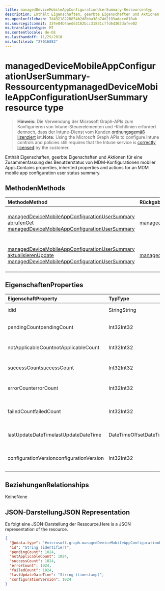 ```yaml
---
title: managedDeviceMobileAppConfigurationUserSummary-Ressourcentyp
description: Enthält Eigenschaften, geerbte Eigenschaften und Aktionen für eine Zusammenfassung des Benutzerstatus von MDM-Konfigurationen mobiler Apps.
ms.openlocfilehash: 7d49218220854b2d8bba38b74d2103adace810ab
ms.sourcegitcommit: 334e84b4aed63162bcc31831cffd6d363dafee02
ms.translationtype: MT
ms.contentlocale: de-DE
ms.lasthandoff: 11/29/2018
ms.locfileid: "27016882"
---
```

# <a name="manageddevicemobileappconfigurationusersummary-resource-type"></a><span data-ttu-id="f5865-103">managedDeviceMobileAppConfigurationUserSummary-Ressourcentyp</span><span class="sxs-lookup"><span data-stu-id="f5865-103">managedDeviceMobileAppConfigurationUserSummary resource type</span></span>

> <span data-ttu-id="f5865-104">**Hinweis:** Die Verwendung der Microsoft Graph-APIs zum Konfigurieren von Intune-Steuerelementen und -Richtlinien erfordert dennoch, dass der Intune-Dienst vom Kunden [ordnungsgemäß lizenziert](https://go.microsoft.com/fwlink/?linkid=839381) ist.</span><span class="sxs-lookup"><span data-stu-id="f5865-104">**Note:** Using the Microsoft Graph APIs to configure Intune controls and policies still requires that the Intune service is [correctly licensed](https://go.microsoft.com/fwlink/?linkid=839381) by the customer.</span></span>

<span data-ttu-id="f5865-105">Enthält Eigenschaften, geerbte Eigenschaften und Aktionen für eine Zusammenfassung des Benutzerstatus von MDM-Konfigurationen mobiler Apps.</span><span class="sxs-lookup"><span data-stu-id="f5865-105">Contains properties, inherited properties and actions for an MDM mobile app configuration user status summary.</span></span>
## <a name="methods"></a><span data-ttu-id="f5865-106">Methoden</span><span class="sxs-lookup"><span data-stu-id="f5865-106">Methods</span></span>
|<span data-ttu-id="f5865-107">Methode</span><span class="sxs-lookup"><span data-stu-id="f5865-107">Method</span></span>|<span data-ttu-id="f5865-108">Rückgabetyp</span><span class="sxs-lookup"><span data-stu-id="f5865-108">Return Type</span></span>|<span data-ttu-id="f5865-109">Beschreibung</span><span class="sxs-lookup"><span data-stu-id="f5865-109">Description</span></span>|
|:---|:---|:---|
|[<span data-ttu-id="f5865-110">managedDeviceMobileAppConfigurationUserSummary abrufen</span><span class="sxs-lookup"><span data-stu-id="f5865-110">Get managedDeviceMobileAppConfigurationUserSummary</span></span>](../api/intune-apps-manageddevicemobileappconfigurationusersummary-get.md)|[<span data-ttu-id="f5865-111">managedDeviceMobileAppConfigurationUserSummary</span><span class="sxs-lookup"><span data-stu-id="f5865-111">managedDeviceMobileAppConfigurationUserSummary</span></span>](../resources/intune-apps-manageddevicemobileappconfigurationusersummary.md)|<span data-ttu-id="f5865-112">Lesen von Eigenschaften und Beziehungen des [managedDeviceMobileAppConfigurationUserSummary](../resources/intune-apps-manageddevicemobileappconfigurationusersummary.md)-Objekts.</span><span class="sxs-lookup"><span data-stu-id="f5865-112">Read properties and relationships of the [managedDeviceMobileAppConfigurationUserSummary](../resources/intune-apps-manageddevicemobileappconfigurationusersummary.md) object.</span></span>|
|[<span data-ttu-id="f5865-113">managedDeviceMobileAppConfigurationUserSummary aktualisieren</span><span class="sxs-lookup"><span data-stu-id="f5865-113">Update managedDeviceMobileAppConfigurationUserSummary</span></span>](../api/intune-apps-manageddevicemobileappconfigurationusersummary-update.md)|[<span data-ttu-id="f5865-114">managedDeviceMobileAppConfigurationUserSummary</span><span class="sxs-lookup"><span data-stu-id="f5865-114">managedDeviceMobileAppConfigurationUserSummary</span></span>](../resources/intune-apps-manageddevicemobileappconfigurationusersummary.md)|<span data-ttu-id="f5865-115">Aktualisieren der Eigenschaften eines [managedDeviceMobileAppConfigurationUserSummary](../resources/intune-apps-manageddevicemobileappconfigurationusersummary.md)-Objekts.</span><span class="sxs-lookup"><span data-stu-id="f5865-115">Update the properties of a [managedDeviceMobileAppConfigurationUserSummary](../resources/intune-apps-manageddevicemobileappconfigurationusersummary.md) object.</span></span>|

## <a name="properties"></a><span data-ttu-id="f5865-116">Eigenschaften</span><span class="sxs-lookup"><span data-stu-id="f5865-116">Properties</span></span>
|<span data-ttu-id="f5865-117">Eigenschaft</span><span class="sxs-lookup"><span data-stu-id="f5865-117">Property</span></span>|<span data-ttu-id="f5865-118">Typ</span><span class="sxs-lookup"><span data-stu-id="f5865-118">Type</span></span>|<span data-ttu-id="f5865-119">Beschreibung</span><span class="sxs-lookup"><span data-stu-id="f5865-119">Description</span></span>|
|:---|:---|:---|
|<span data-ttu-id="f5865-120">id</span><span class="sxs-lookup"><span data-stu-id="f5865-120">id</span></span>|<span data-ttu-id="f5865-121">String</span><span class="sxs-lookup"><span data-stu-id="f5865-121">String</span></span>|<span data-ttu-id="f5865-122">Schlüssel der Entität</span><span class="sxs-lookup"><span data-stu-id="f5865-122">Key of the entity.</span></span>|
|<span data-ttu-id="f5865-123">pendingCount</span><span class="sxs-lookup"><span data-stu-id="f5865-123">pendingCount</span></span>|<span data-ttu-id="f5865-124">Int32</span><span class="sxs-lookup"><span data-stu-id="f5865-124">Int32</span></span>|<span data-ttu-id="f5865-125">Anzahl der ausstehenden Benutzer</span><span class="sxs-lookup"><span data-stu-id="f5865-125">Number of pending Users</span></span>|
|<span data-ttu-id="f5865-126">notApplicableCount</span><span class="sxs-lookup"><span data-stu-id="f5865-126">notApplicableCount</span></span>|<span data-ttu-id="f5865-127">Int32</span><span class="sxs-lookup"><span data-stu-id="f5865-127">Int32</span></span>|<span data-ttu-id="f5865-128">Anzahl der Benutzer nicht zutreffend</span><span class="sxs-lookup"><span data-stu-id="f5865-128">Number of not applicable users</span></span>|
|<span data-ttu-id="f5865-129">successCount</span><span class="sxs-lookup"><span data-stu-id="f5865-129">successCount</span></span>|<span data-ttu-id="f5865-130">Int32</span><span class="sxs-lookup"><span data-stu-id="f5865-130">Int32</span></span>|<span data-ttu-id="f5865-131">Anzahl der erfolgreichen Benutzer</span><span class="sxs-lookup"><span data-stu-id="f5865-131">Number of succeeded Users</span></span>|
|<span data-ttu-id="f5865-132">errorCount</span><span class="sxs-lookup"><span data-stu-id="f5865-132">errorCount</span></span>|<span data-ttu-id="f5865-133">Int32</span><span class="sxs-lookup"><span data-stu-id="f5865-133">Int32</span></span>|<span data-ttu-id="f5865-134">Anzahl der Benutzer mit Fehlern</span><span class="sxs-lookup"><span data-stu-id="f5865-134">Number of error Users</span></span>|
|<span data-ttu-id="f5865-135">failedCount</span><span class="sxs-lookup"><span data-stu-id="f5865-135">failedCount</span></span>|<span data-ttu-id="f5865-136">Int32</span><span class="sxs-lookup"><span data-stu-id="f5865-136">Int32</span></span>|<span data-ttu-id="f5865-137">Anzahl der fehlgeschlagenen Benutzer</span><span class="sxs-lookup"><span data-stu-id="f5865-137">Number of failed Users</span></span>|
|<span data-ttu-id="f5865-138">lastUpdateDateTime</span><span class="sxs-lookup"><span data-stu-id="f5865-138">lastUpdateDateTime</span></span>|<span data-ttu-id="f5865-139">DateTimeOffset</span><span class="sxs-lookup"><span data-stu-id="f5865-139">DateTimeOffset</span></span>|<span data-ttu-id="f5865-140">Datum und Uhrzeit der letzten Aktualisierung</span><span class="sxs-lookup"><span data-stu-id="f5865-140">Last update time</span></span>|
|<span data-ttu-id="f5865-141">configurationVersion</span><span class="sxs-lookup"><span data-stu-id="f5865-141">configurationVersion</span></span>|<span data-ttu-id="f5865-142">Int32</span><span class="sxs-lookup"><span data-stu-id="f5865-142">Int32</span></span>|<span data-ttu-id="f5865-143">Version der Richtlinie für diese Übersicht</span><span class="sxs-lookup"><span data-stu-id="f5865-143">Version of the policy for that overview</span></span>|

## <a name="relationships"></a><span data-ttu-id="f5865-144">Beziehungen</span><span class="sxs-lookup"><span data-stu-id="f5865-144">Relationships</span></span>
<span data-ttu-id="f5865-145">Keine</span><span class="sxs-lookup"><span data-stu-id="f5865-145">None</span></span>
## <a name="json-representation"></a><span data-ttu-id="f5865-146">JSON-Darstellung</span><span class="sxs-lookup"><span data-stu-id="f5865-146">JSON Representation</span></span>
<span data-ttu-id="f5865-147">Es folgt eine JSON-Darstellung der Ressource.</span><span class="sxs-lookup"><span data-stu-id="f5865-147">Here is a JSON representation of the resource.</span></span>
<!-- {
  "blockType": "resource",
  "keyProperty": "id",
  "@odata.type": "microsoft.graph.managedDeviceMobileAppConfigurationUserSummary"
}
-->
``` json
{
  "@odata.type": "#microsoft.graph.managedDeviceMobileAppConfigurationUserSummary",
  "id": "String (identifier)",
  "pendingCount": 1024,
  "notApplicableCount": 1024,
  "successCount": 1024,
  "errorCount": 1024,
  "failedCount": 1024,
  "lastUpdateDateTime": "String (timestamp)",
  "configurationVersion": 1024
}
```



